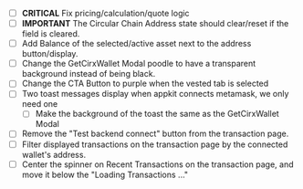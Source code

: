 - [ ] **CRITICAL** Fix pricing/calculation/quote logic
- [ ] **IMPORTANT** The Circular Chain Address state should clear/reset if the field is cleared. 
- [ ] Add Balance of the selected/active asset next to the address button/display.
- [ ] Change the GetCirxWallet Modal poodle to have a transparent background instead of being black.
- [ ] Change the CTA Button to purple when the vested tab is selected
- [ ] Two toast messages display when appkit connects metamask, we only need one
  - [ ] Make the background of the toast the same as the GetCirxWallet Modal
- [ ] Remove the "Test backend connect" button from the transaction page.
- [ ] Filter displayed transactions on the transaction page by the connected wallet's address.
- [ ] Center the spinner on Recent Transactions on the transaction page, and move it below the "Loading Transactions ..."
